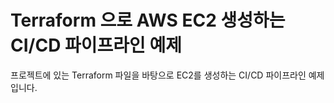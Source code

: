 # Terraform 으로 AWS EC2 생성하는 CI/CD 파이프라인 예제

프로젝트에 있는 Terraform 파일을 바탕으로 EC2를 생성하는 CI/CD 파이프라인 예제입니다.



